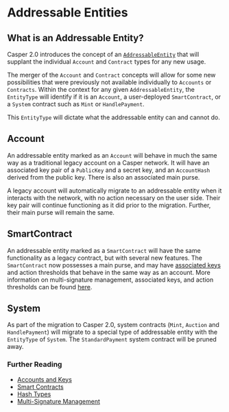 # Addressable Entities

## What is an Addressable Entity?

Casper 2.0 introduces the concept of an [`AddressableEntity`](../concepts/glossary/A.md#addressable-entity) that will supplant the individual `Account` and `Contract` types for any new usage.

The merger of the `Account` and `Contract` concepts will allow for some new possibilities that were previously not available individually to `Accounts` or `Contracts`. Within the context for any given `AddressableEntity`, the `EntityType` will identify if it is an `Account`, a user-deployed `SmartContract`, or a `System` contract such as `Mint` or `HandlePayment`.

This `EntityType` will dictate what the addressable entity can and cannot do.

## Account

An addressable entity marked as an `Account` will behave in much the same way as a traditional legacy account on a Casper network. It will have an associated key pair of a `PublicKey` and a secret key, and an `AccountHash` derived from the public key. There is also an associated main purse.

A legacy account will automatically migrate to an addressable entity when it interacts with the network, with no action necessary on the user side. Their key pair will continue functioning as it did prior to the migration. Further, their main purse will remain the same.

## SmartContract

An addressable entity marked as a `SmartContract` will have the same functionality as a legacy contract, but with several new features. The `SmartContract` now possesses a main purse, and may have [associated keys](../concepts/design/casper-design.md#accounts-associated-keys-weights) and action thresholds that behave in the same way as an account. More information on multi-signature management, associated keys, and action thresholds can be found [here](../resources/advanced/multi-sig/multi-sig-workflow.md).

## System

As part of the migration to Casper 2.0, system contracts (`Mint`, `Auction` and `HandlePayment`) will migrate to a special type of addressable entity with the `EntityType` of `System`. The `StandardPayment` system contract will be pruned away.

### Further Reading

- [Accounts and Keys](../concepts/accounts-and-keys.md)
- [Smart Contracts](../concepts/smart-contracts.md)
- [Hash Types](../concepts/key-types.md)
- [Multi-Signature Management](../resources/advanced/multi-sig/index.md)
